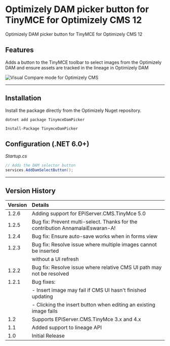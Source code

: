 # Optimizely DAM picker button for TinyMCE for Optimizely CMS 12

Optimizely DAM picker button for TinyMCE for Optimizely CMS 12

## Features

Adds a button to the TinyMCE toolbar to select images from the Optimizely DAM and ensure assets are tracked in the lineage in Optimizely DAM

![Visual Compare mode for Optimizely CMS](/docs/tinymce-dam-picker-button.png?raw=true)

----

## Installation

Install the package directly from the Optimizely Nuget repository.

``` 
dotnet add package TinymceDamPicker
```
```
Install-Package TinymceDamPicker
```

## Configuration (.NET 6.0+)

*Startup.cs*
``` c#
// Adds the DAM selector button
services.AddDamSelectButton();
```
 ---
 ## Version History

 | Version | Details                                                                        |
 |:--------|:-------------------------------------------------------------------------------|
 | 1.2.6   | Adding support for EPiServer.CMS.TinyMce 5.0                                   | 
 | 1.2.5   | Bug fix: Prevent multi-select. Thanks for the contribution AnnamalaiEswaran-A! | 
 | 1.2.4   | Bug fix: Ensure auto-save works when in forms view                             | 
 | 1.2.3   | Bug fix: Resolve issue where multiple images cannot be inserted                | 
 |         | without a UI refresh                                                           |
 | 1.2.2   | Bug fix: Resolve issue where relative CMS UI path may not be resolved          |
 | 1.2.1   | Bug fixes:                                                                     |
 |         | - Insert image may fail if CMS UI hasn't finished updating                     |
 |         | - Clicking the insert button when editing an existing image fails              |
 | 1.2     | Supports EPiServer.CMS.TinyMce 3.x and 4.x                                     |
 | 1.1     | Added support to lineage API                                                   |
 | 1.0     | Initial Release                                                                |
